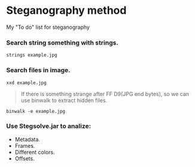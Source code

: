 # Steganography method

My "To do" list for steganography

### Search string something with strings.
    strings example.jpg

### Search files in image.
    xxd example.jpg
> If there is something strange after FF D9(JPG end bytes), so we can use binwalk to extract hidden files.
    
    binwalk -e example.jpg

### Use Stegsolve.jar to analize:
 - Metadata.
 - Frames.
 - Different colors.
 - Offsets.

